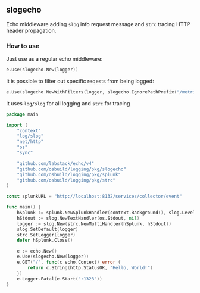 ## slogecho

Echo middleware adding `slog` info request message and `strc` tracing HTTP header propagation.

### How to use

Just use as a regular echo middleware:

```go
e.Use(slogecho.New(logger))
```

It is possible to filter out specific reqests from being logged:

```go
e.Use(slogecho.NewWithFilters(logger, slogecho.IgnorePathPrefix("/metrics")))
```

It uses `log/slog` for all logging and `strc` for tracing

```go
package main

import (
	"context"
	"log/slog"
	"net/http"
	"os"
	"sync"

	"github.com/labstack/echo/v4"
	"github.com/osbuild/logging/pkg/slogecho"
	"github.com/osbuild/logging/pkg/splunk"
	"github.com/osbuild/logging/pkg/strc"
)

const splunkURL = "http://localhost:8132/services/collector/event"

func main() {
	hSplunk := splunk.NewSplunkHandler(context.Background(), slog.LevelDebug, splunkURL, "t", "s", "h")
	hStdout := slog.NewTextHandler(os.Stdout, nil)
	logger := slog.New(strc.NewMultiHandler(hSplunk, hStdout))
	slog.SetDefault(logger)
	strc.SetLogger(logger)
	defer hSplunk.Close()

    e := echo.New()
    e.Use(slogecho.New(logger))
	e.GET("/", func(c echo.Context) error {
		return c.String(http.StatusOK, "Hello, World!")
	})
	e.Logger.Fatal(e.Start(":1323"))
}
```
